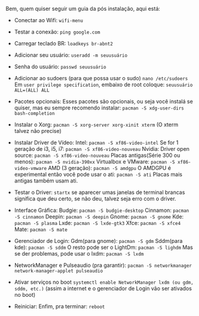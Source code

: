 Bem, quem quiser seguir um guia da pós instalação, aqui está:
- Conectar ao Wifi:
`wifi-menu`
- Testar a conexão: 
`ping google.com`
- Carregar teclado BR: 
`loadkeys br-abnt2`
- Adicionar seu usuário: 
`useradd -m seuusuário`
- Senha do usuário: 
`passwd seuusuário`
- Adicionar ao sudoers (para que possa usar o sudo)
`nano /etc/sudoers`
Em `user privilege specification`, embaixo de root
coloque: `seuusuário ALL=(ALL) ALL`
- Pacotes opcionais: 
Esses pacotes são opcionais, ou seja você instalá
se quiser, mas eu sempre recomendo instalar:
`pacman -S xdg-user-dirs bash-completion`
- Instalar o Xorg:
`pacman -S xorg-server xorg-xinit xterm`
(O xterm talvez não precise)
- Instalar Driver de Vídeo: 
Intel: `pacman -S xf86-video-intel`
Se for 1 geração de i3, i5, i7:
`pacman -S xf86-video-nouveau`
Nvidia:
Driver open source: `pacman -S xf86-video-nouveau`
Placas antigas(Série 300 ou menos): `pacman -S nvidia-390xx`
Virtualbox e VMware: `pacman -S xf86-video-vmware`
AMD (3 geração): `pacman -S amdgpu`
O AMDGPU é experimental então você pode usar o ati: `pacman -S ati` 
Placas mais antigas também usam ati.
- Testar o Driver: 
`startx` se aparecer umas janelas de terminal brancas significa que deu certo, se não 
deu, talvez seja erro com o driver.

- Interface Gráfica: 
Budgie: `pacman -S budgie-desktop`
Cinnamon: `pacman -S cinnamon` 
Deepin: `pacman -S deepin`
Gnome: `pacman -S gnome`
Kde: `pacman -S plasma`
Lxde: `pacman -S lxde-gtk3`
Xfce: `pacman -S xfce4`
Mate: `pacman -S mate`

- Gerenciador de Login:
Gdm(para gnome): `pacman -S gdm`
Sddm(para kde): `pacman -S sddm`
O resto pode ser o LightDm: `pacman -S lighdm`
Mas se der problemas, pode usar o lxdm: `pacman -S lxdm`
- NetworkManager e Pulseaudio (pra garantir):
`pacman -S networkmanager network-manager-applet pulseaudio`
- Ativar serviços no boot
`systemctl enable NetworkManager lxdm (ou gdm, sddm, etc.)` (assim a internet e o gerenciador de Login vão ser ativados no boot)
- Reiniciar: 
Enfim, pra terminar: `reboot` 





